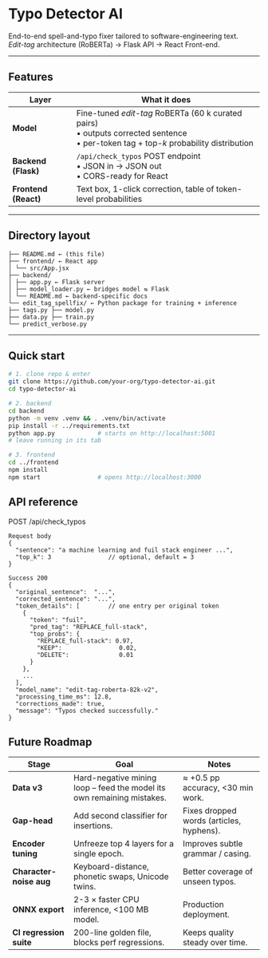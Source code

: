 # Typo Detector AI

End-to-end spell-and-typo fixer tailored to software-engineering text.  
*Edit-tag* architecture (RoBERTa) → Flask API → React Front-end.

---

## Features

| Layer | What it does |
|-------|--------------|
| **Model** | Fine-tuned *edit-tag* RoBERTa (60 k curated pairs) <br>• outputs corrected sentence <br>• per-token tag + top-*k* probability distribution |
| **Backend (Flask)** | `/api/check_typos` POST endpoint <br>• JSON in → JSON out <br>• CORS-ready for React |
| **Frontend (React)** | Text box, 1-click correction, table of token-level probabilities |

---

## Directory layout
```
├── README.md ← (this file)
├── frontend/ ← React app
│ └── src/App.jsx
├── backend/
│ ├── app.py ← Flask server
│ ├── model_loader.py ← bridges model ⇆ Flask
│ └── README.md ← backend-specific docs
└── edit_tag_spellfix/ ← Python package for training + inference
├── tags.py ├── model.py
├── data.py ├── train.py
└── predict_verbose.py
```


---

## Quick start

```bash
# 1. clone repo & enter
git clone https://github.com/your-org/typo-detector-ai.git
cd typo-detector-ai

# 2. backend
cd backend
python -m venv .venv && . .venv/bin/activate
pip install -r ../requirements.txt
python app.py            # starts on http://localhost:5001
# leave running in its tab

# 3. frontend
cd ../frontend
npm install
npm start                # opens http://localhost:3000
```

## API reference

POST /api/check_typos

```
Request body
{
  "sentence": "a machine learning and fuil stack engineer ...",
  "top_k": 3                // optional, default = 3
}

Success 200
{
  "original_sentence":  "...",
  "corrected_sentence": "...",
  "token_details": [        // one entry per original token
    {
      "token": "fuil",
      "pred_tag": "REPLACE_full-stack",
      "top_probs": {
        "REPLACE_full-stack": 0.97,
        "KEEP":                0.02,
        "DELETE":              0.01
      }
    },
    ...
  ],
  "model_name": "edit-tag-roberta-82k-v2",
  "processing_time_ms": 12.8,
  "corrections_made": true,
  "message": "Typos checked successfully."
}
```

## Future Roadmap

| Stage                   | Goal                                                                   | Notes                                    |
| ----------------------- | ---------------------------------------------------------------------- | ---------------------------------------- |
| **Data v3**             | Hard-negative mining loop – feed the model its own remaining mistakes. | ≈ +0.5 pp accuracy, <30 min work.        |
| **Gap-head**            | Add second classifier for insertions.                                  | Fixes dropped words (articles, hyphens). |
| **Encoder tuning**      | Unfreeze top 4 layers for a single epoch.                              | Improves subtle grammar / casing.        |
| **Character-noise aug** | Keyboard-distance, phonetic swaps, Unicode twins.                      | Better coverage of unseen typos.         |
| **ONNX export**         | 2-3 × faster CPU inference, <100 MB model.                             | Production deployment.                   |
| **CI regression suite** | 200-line golden file, blocks perf regressions.                         | Keeps quality steady over time.          |
